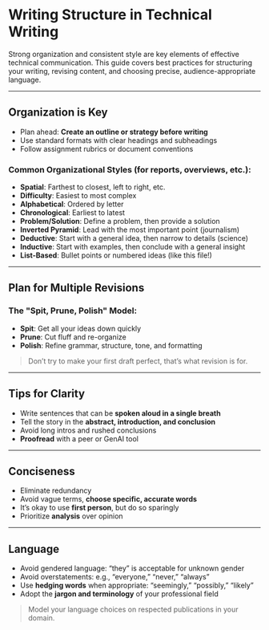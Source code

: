# Writing Structure in Technical Writing

Strong organization and consistent style are key elements of effective technical communication. 
This guide covers best practices for structuring your writing, revising content, and choosing precise, audience-appropriate language.

---

## Organization is Key
- Plan ahead: **Create an outline or strategy before writing**
- Use standard formats with clear headings and subheadings
- Follow assignment rubrics or document conventions

### Common Organizational Styles (for reports, overviews, etc.):
- **Spatial**: Farthest to closest, left to right, etc.
- **Difficulty**: Easiest to most complex
- **Alphabetical**: Ordered by letter
- **Chronological**: Earliest to latest
- **Problem/Solution**: Define a problem, then provide a solution
- **Inverted Pyramid**: Lead with the most important point (journalism)
- **Deductive**: Start with a general idea, then narrow to details (science)
- **Inductive**: Start with examples, then conclude with a general insight
- **List-Based**: Bullet points or numbered ideas (like this file!)

---

## Plan for Multiple Revisions
### The "Spit, Prune, Polish" Model:
- **Spit**: Get all your ideas down quickly
- **Prune**: Cut fluff and re-organize
- **Polish**: Refine grammar, structure, tone, and formatting

> Don’t try to make your first draft perfect, that’s what revision is for.

---

## Tips for Clarity
- Write sentences that can be **spoken aloud in a single breath**
- Tell the story in the **abstract, introduction, and conclusion**
- Avoid long intros and rushed conclusions
- **Proofread** with a peer or GenAI tool

---

## Conciseness
- Eliminate redundancy
- Avoid vague terms, **choose specific, accurate words**
- It’s okay to use **first person**, but do so sparingly
- Prioritize **analysis** over opinion

---

## Language
- Avoid gendered language: “they” is acceptable for unknown gender
- Avoid overstatements: e.g., “everyone,” “never,” “always”
- Use **hedging words** when appropriate: “seemingly,” “possibly,” “likely”
- Adopt the **jargon and terminology** of your professional field

> Model your language choices on respected publications in your domain.
